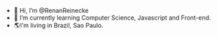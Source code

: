 - 👋 Hi, I’m @RenanReinecke
- 🌱 I’m currently learning Computer Science, Javascript and Front-end.
- 🌎I'm living in Brazil, Sao Paulo.
<!---
RenanReinecke/RenanReinecke is a ✨ special ✨ repository because its `README.md` (this file) appears on your GitHub profile.
You can click the Preview link to take a look at your changes.
--->
